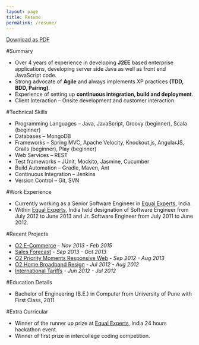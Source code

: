 ```yaml
---
layout: page
title: Resume
permalink: /resume/
---
```

[Download as PDF](../Resume-Rashid_Shaikh.pdf)

#Summary
- Over 4 years of experience in developing **J2EE** based enterprise applications, developing server side Java as well as front end JavaScript code.
- Strong advocate of **Agile** and always implements XP practices **(TDD, BDD, Pairing)**.
- Experience of setting up **continuous integration, build and deployment**.
- Client Interaction – Onsite development and customer interaction.

#Technical Skills
- Programming Languages – Java, JavaScript, Groovy (beginner), Scala (beginner)
- Databases – MongoDB
- Frameworks –  Spring MVC, Apache Velocity, Knockout.js, AngularJS, Grails (beginner), Play (beginner)
- Web Services – REST
- Test frameworks –  JUnit, Mockito, Jasmine, Cucumber
- Build Automation – Gradle, Maven, Ant
- Continuous Integration – Jenkins
- Version Control – Git, SVN

#Work Experience
- Currently working as a Senior Software Engineer in [Equal Experts](http://www.equalexperts.com/), India.
- Within [Equal Experts](http://www.equalexperts.com/), India held designation of Software Engineer from July 2012 to June 2013 and Jr. Software Engineer from July 2011 to June 2012.

#Recent Projects
- [O2 E-Commerce](https://www.o2.co.uk/shop/phones/)  *- Nov 2013 - Feb 2015*
- [Sales Forecast]() *- Sep 2013 - Oct 2013*
- [O2 Priority Moments Responsive Web](https://priority.o2.co.uk/moments/) *- Sep 2012 - Aug 2013*
- [O2 Home Broadband Resign]() *- Jul 2012 - Aug 2012*
- [International Tariffs](http://www.o2.co.uk/international/internationalhub) *- Jun 2012 - Jul 2012*

#Education Details
- Bachelor of Engineering (B.E.) in Computer from University of Pune with First Class, 2011

#Extra Curricular
- Winner of the runner up prize at [Equal Experts](http://www.equalexperts.com/), India 24 hours hackathon event.
- Winner of first prize in intercollege coding competition.
